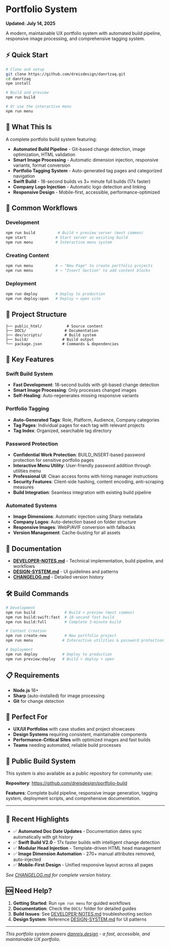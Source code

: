 # Portfolio System

**Updated: July 14, 2025**

A modern, maintainable UX portfolio system with automated build pipeline, responsive image processing, and comprehensive tagging system.

## ⚡ Quick Start

```bash
# Clone and setup
git clone https://github.com/dreisdesign/danrtzaq.git
cd danrtzaq
npm install

# Build and preview
npm run build

# Or use the interactive menu
npm run menu
```

## 🎯 What This Is

A complete portfolio build system featuring:

- **Automated Build Pipeline** - Git-based change detection, image optimization, HTML validation
- **Smart Image Processing** - Automatic dimension injection, responsive variants, format conversion
- **Portfolio Tagging System** - Auto-generated tag pages and categorized navigation
- **Swift Build** - 18-second builds vs 3+ minute full builds (17x faster)
- **Company Logo Injection** - Automatic logo detection and linking
- **Responsive Design** - Mobile-first, accessible, performance-optimized

## 🚀 Common Workflows

### Development
```bash
npm run build          # Build + preview server (most common)
npm start             # Start server on existing build
npm run menu          # Interactive menu system
```

### Creating Content
```bash
npm run menu          # → "New Page" to create portfolio projects
npm run menu          # → "Insert Section" to add content blocks
```

### Deployment
```bash
npm run deploy        # Deploy to production
npm run deploy:open   # Deploy + open site
```

## 📁 Project Structure

```
├── public_html/           # Source content
├── DOCS/                 # Documentation
├── dev/scripts/          # Build system
├── build/               # Build output
└── package.json         # Commands & dependencies
```

## 🎨 Key Features

### Swift Build System
- **Fast Development**: 18-second builds with git-based change detection
- **Smart Image Processing**: Only processes changed images
- **Self-Healing**: Auto-regenerates missing responsive variants

### Portfolio Tagging
- **Auto-Generated Tags**: Role, Platform, Audience, Company categories
- **Tag Pages**: Individual pages for each tag with relevant projects
- **Tag Index**: Organized, searchable tag directory

### Password Protection
- **Confidential Work Protection**: BUILD_INSERT-based password protection for sensitive portfolio pages
- **Interactive Menu Utility**: User-friendly password addition through utilities menu
- **Professional UI**: Clean access forms with hiring manager instructions
- **Security Features**: Client-side hashing, content encoding, anti-scraping measures
- **Build Integration**: Seamless integration with existing build pipeline

### Automated Systems
- **Image Dimensions**: Automatic injection using Sharp metadata
- **Company Logos**: Auto-detection based on folder structure
- **Responsive Images**: WebP/AVIF conversion with fallbacks
- **Version Management**: Cache-busting for all assets

## 📖 Documentation

- **[DEVELOPER-NOTES.md](DOCS/DEVELOPER-NOTES.md)** - Technical implementation, build pipeline, and workflows
- **[DESIGN-SYSTEM.md](DOCS/DESIGN-SYSTEM.md)** - UI guidelines and patterns
- **[CHANGELOG.md](DOCS/CHANGELOG.md)** - Detailed version history

## 🛠️ Build Commands

```bash
# Development
npm run build             # Build + preview (most common)
npm run build:swift:fast  # 18-second fast build
npm run build:full        # Complete 3-minute build

# Content Creation
npm run create-new        # New portfolio project
npm run menu             # Interactive utilities & password protection

# Deployment
npm run deploy           # Deploy to production
npm run preview:deploy   # Build + deploy + open
```

## 📋 Requirements

- **Node.js** 16+
- **Sharp** (auto-installed) for image processing
- **Git** for change detection

## 🎯 Perfect For

- **UX/UI Portfolios** with case studies and project showcases
- **Design Systems** requiring consistent, maintainable components
- **Performance-Critical Sites** with optimized images and fast builds
- **Teams** needing automated, reliable build processes

## 🔗 Public Build System

This system is also available as a public repository for community use:

**Repository**: https://github.com/dreisdesign/portfolio-build

**Features**: Complete build pipeline, responsive image generation, tagging system, deployment scripts, and comprehensive documentation.

---

## 📝 Recent Highlights

- ✅ **Automated Doc Date Updates** - Documentation dates sync automatically with git history
- ✅ **Swift Build V2.0** - 17x faster builds with intelligent change detection
- ✅ **Modular Head Injection** - Template-driven HTML head management
- ✅ **Image Dimension Automation** - 270+ manual attributes removed, auto-injected
- ✅ **Mobile-First Design** - Unified responsive layout across all pages

*See [CHANGELOG.md](DOCS/CHANGELOG.md) for complete version history.*

## 🆘 Need Help?

1. **Getting Started**: Run `npm run menu` for guided workflows
2. **Documentation**: Check the `DOCS/` folder for detailed guides
3. **Build Issues**: See [DEVELOPER-NOTES.md](DOCS/DEVELOPER-NOTES.md) troubleshooting section
4. **Design System**: Reference [DESIGN-SYSTEM.md](DOCS/DESIGN-SYSTEM.md) for UI patterns

---

*This portfolio system powers [danreis.design](https://danreis.design) - a fast, accessible, and maintainable UX portfolio.*
